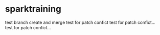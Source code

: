 # sparktraining
test branch create and merge
test for patch confict
test for patch confict...
test for patch confict...
